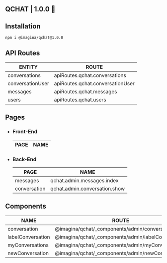 ## QCHAT  | 1.0.0 💬

## Installation

`` npm i @imagina/qchat@1.0.0 ``

## API Routes

| ENTITY  | ROUTE |
| ------------- | ------------- |
| conversations | apiRoutes.qchat.conversations |
| conversationUser  | apiRoutes.qchat.conversationUser |
| messages  | apiRoutes.qchat.messages |
| users  | apiRoutes.qchat.users |


## Pages
- ### Front-End

   | PAGE | NAME |
   | ------------- | ------------- |
  
- ### Back-End

   | PAGE | NAME |
   | ------------- | ------------- |
   | messages | qchat.admin.messages.index|
   | conversation | qchat.admin.conversation.show |
  
## Components  

  | NAME | ROUTE |
  | ------------- | ------------- |
  | conversation | @imagina/qchat/_components/admin/conversation |
  | labelConversation |  @imagina/qchat/_components/admin/labelConversation |
  | myConversations |  @imagina/qchat/_components/admin/myConversations |
  | newConversation |  @imagina/qchat/_components/admin/newConversation |
